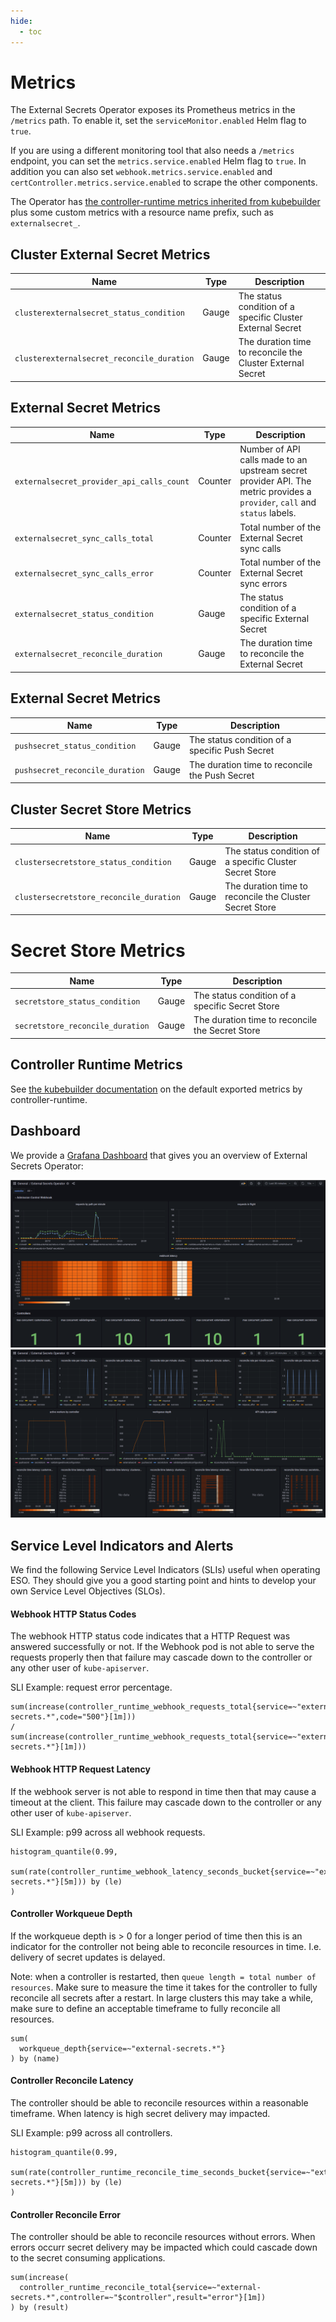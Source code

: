 ```yaml
---
hide:
  - toc
---
```


# Metrics

The External Secrets Operator exposes its Prometheus metrics in the `/metrics` path. To enable it, set the `serviceMonitor.enabled` Helm flag to `true`.

If you are using a different monitoring tool that also needs a `/metrics` endpoint, you can set the `metrics.service.enabled` Helm flag to `true`. In addition you can also set `webhook.metrics.service.enabled` and `certController.metrics.service.enabled` to scrape the other components.

The Operator has [the controller-runtime metrics inherited from kubebuilder](https://book.kubebuilder.io/reference/metrics-reference.html) plus some custom metrics with a resource name prefix, such as `externalsecret_`.

## Cluster External Secret Metrics
| Name                                       | Type  | Description                                                |
|--------------------------------------------|-------|------------------------------------------------------------|
| `clusterexternalsecret_status_condition`   | Gauge | The status condition of a specific Cluster External Secret |
| `clusterexternalsecret_reconcile_duration` | Gauge | The duration time to reconcile the Cluster External Secret |

## External Secret Metrics
| Name                                           | Type      | Description                                                                                                                                                                                                             |
|------------------------------------------------|-----------|-------------------------------------------------------------------------------------------------------------------------------------------------------------------------------------------------------------------------|
| `externalsecret_provider_api_calls_count`      | Counter   | Number of API calls made to an upstream secret provider API. The metric provides a `provider`, `call` and `status` labels.                                                                                              |
| `externalsecret_sync_calls_total`              | Counter   | Total number of the External Secret sync calls                                                                                                                                                                          |
| `externalsecret_sync_calls_error`              | Counter   | Total number of the External Secret sync errors                                                                                                                                                                         |
| `externalsecret_status_condition`              | Gauge     | The status condition of a specific External Secret                                                                                                                                                                      |
| `externalsecret_reconcile_duration`            | Gauge     | The duration time to reconcile the External Secret                                                                                                                                                                      |

## External Secret Metrics
| Name                                    | Type  | Description                                             |
|-----------------------------------------|-------|---------------------------------------------------------|
| `pushsecret_status_condition`   | Gauge | The status condition of a specific Push Secret |
| `pushsecret_reconcile_duration` | Gauge | The duration time to reconcile the Push Secret |

## Cluster Secret Store Metrics
| Name                                    | Type  | Description                                             |
|-----------------------------------------|-------|---------------------------------------------------------|
| `clustersecretstore_status_condition`   | Gauge | The status condition of a specific Cluster Secret Store |
| `clustersecretstore_reconcile_duration` | Gauge | The duration time to reconcile the Cluster Secret Store |

# Secret Store Metrics
| Name                             | Type  | Description                                     |
|----------------------------------|-------|-------------------------------------------------|
| `secretstore_status_condition`   | Gauge | The status condition of a specific Secret Store |
| `secretstore_reconcile_duration` | Gauge | The duration time to reconcile the Secret Store |

## Controller Runtime Metrics
See [the kubebuilder documentation](https://book.kubebuilder.io/reference/metrics-reference.html) on the default exported metrics by controller-runtime.

## Dashboard

We provide a [Grafana Dashboard](https://raw.githubusercontent.com/external-secrets/external-secrets/main/docs/snippets/dashboard.json) that gives you an overview of External Secrets Operator:

![ESO Dashboard](../pictures/eso-dashboard-1.png)
![ESO Dashboard](../pictures/eso-dashboard-2.png)


## Service Level Indicators and Alerts

We find the following Service Level Indicators (SLIs) useful when operating ESO. They should give you a good starting point and hints to develop your own Service Level Objectives (SLOs).

#### Webhook HTTP Status Codes
The webhook HTTP status code indicates that a HTTP Request was answered successfully or not.
If the Webhook pod is not able to serve the requests properly then that failure may cascade down to the controller or any other user of `kube-apiserver`.

SLI Example: request error percentage.
```
sum(increase(controller_runtime_webhook_requests_total{service=~"external-secrets.*",code="500"}[1m]))
/
sum(increase(controller_runtime_webhook_requests_total{service=~"external-secrets.*"}[1m]))
```

#### Webhook HTTP Request Latency
If the webhook server is not able to respond in time then that may cause a timeout at the client.
This failure may cascade down to the controller or any other user of `kube-apiserver`.

SLI Example: p99 across all webhook requests.
```
histogram_quantile(0.99,
  sum(rate(controller_runtime_webhook_latency_seconds_bucket{service=~"external-secrets.*"}[5m])) by (le)
)
```

#### Controller Workqueue Depth
If the workqueue depth is > 0 for a longer period of time then this is an indicator for the controller not being able to reconcile resources in time. I.e. delivery of secret updates is delayed.

Note: when a controller is restarted, then `queue length = total number of resources`. Make sure to measure the time it takes for the controller to fully reconcile all secrets after a restart. In large clusters this may take a while, make sure to define an acceptable timeframe to fully reconcile all resources.

```
sum(
  workqueue_depth{service=~"external-secrets.*"}
) by (name)
```

#### Controller Reconcile Latency
The controller should be able to reconcile resources within a reasonable timeframe. When latency is high secret delivery may impacted.

SLI Example: p99 across all controllers.
```
histogram_quantile(0.99,
  sum(rate(controller_runtime_reconcile_time_seconds_bucket{service=~"external-secrets.*"}[5m])) by (le)
)
```

#### Controller Reconcile Error
The controller should be able to reconcile resources without errors. When errors occurr secret delivery may be impacted which could cascade down to the secret consuming applications.

```
sum(increase(
  controller_runtime_reconcile_total{service=~"external-secrets.*",controller=~"$controller",result="error"}[1m])
) by (result)
```
